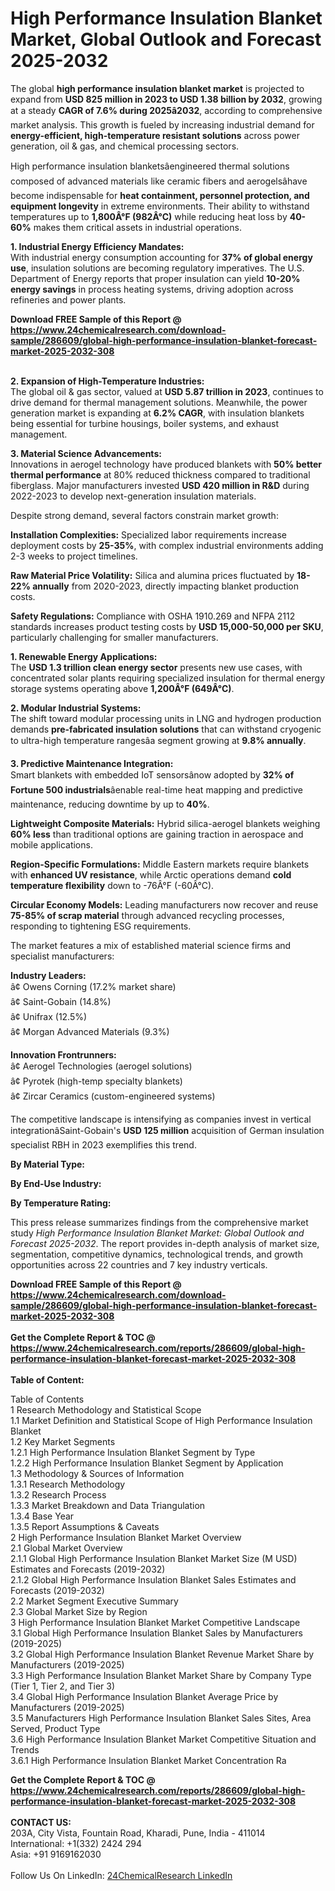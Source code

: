 <h1>High Performance Insulation Blanket Market, Global Outlook and Forecast 2025-2032</h1><p>The global <strong>high performance insulation blanket market</strong> is projected to expand from <strong>USD 825 million in 2023 to USD 1.38 billion by 2032</strong>, growing at a steady <strong>CAGR of 7.6% during 2025â2032</strong>, according to comprehensive market analysis. This growth is fueled by increasing industrial demand for <strong>energy-efficient, high-temperature resistant solutions</strong> across power generation, oil &amp; gas, and chemical processing sectors.</p><p>High performance insulation blanketsâengineered thermal solutions composed of advanced materials like ceramic fibers and aerogelsâhave become indispensable for <strong>heat containment, personnel protection, and equipment longevity</strong> in extreme environments. Their ability to withstand temperatures up to <strong>1,800Â°F (982Â°C)</strong> while reducing heat loss by <strong>40-60%</strong> makes them critical assets in industrial operations.</p><p><strong>1. Industrial Energy Efficiency Mandates:</strong><br>
With industrial energy consumption accounting for <strong>37% of global energy use</strong>, insulation solutions are becoming regulatory imperatives. The U.S. Department of Energy reports that proper insulation can yield <strong>10-20% energy savings</strong> in process heating systems, driving adoption across refineries and power plants.</p><div><b>Download FREE Sample of this Report @ 
            <a href="https://www.24chemicalresearch.com/download-sample/286609/global-high-performance-insulation-blanket-forecast-market-2025-2032-308">
            https://www.24chemicalresearch.com/download-sample/286609/global-high-performance-insulation-blanket-forecast-market-2025-2032-308</a></b></div><br><p><strong>2. Expansion of High-Temperature Industries:</strong><br>
The global oil &amp; gas sector, valued at <strong>USD 5.87 trillion in 2023</strong>, continues to drive demand for thermal management solutions. Meanwhile, the power generation market is expanding at <strong>6.2% CAGR</strong>, with insulation blankets being essential for turbine housings, boiler systems, and exhaust management.</p><p><strong>3. Material Science Advancements:</strong><br>
Innovations in aerogel technology have produced blankets with <strong>50% better thermal performance</strong> at 80% reduced thickness compared to traditional fiberglass. Major manufacturers invested <strong>USD 420 million in R&amp;D</strong> during 2022-2023 to develop next-generation insulation materials.</p><p>Despite strong demand, several factors constrain market growth:</p><p><strong>Installation Complexities:</strong> Specialized labor requirements increase deployment costs by <strong>25-35%</strong>, with complex industrial environments adding 2-3 weeks to project timelines.</p><p><strong>Raw Material Price Volatility:</strong> Silica and alumina prices fluctuated by <strong>18-22% annually</strong> from 2020-2023, directly impacting blanket production costs.</p><p><strong>Safety Regulations:</strong> Compliance with OSHA 1910.269 and NFPA 2112 standards increases product testing costs by <strong>USD 15,000-50,000 per SKU</strong>, particularly challenging for smaller manufacturers.</p><p><strong>1. Renewable Energy Applications:</strong><br>
The <strong>USD 1.3 trillion clean energy sector</strong> presents new use cases, with concentrated solar plants requiring specialized insulation for thermal energy storage systems operating above <strong>1,200Â°F (649Â°C)</strong>.</p><p><strong>2. Modular Industrial Systems:</strong><br>
The shift toward modular processing units in LNG and hydrogen production demands <strong>pre-fabricated insulation solutions</strong> that can withstand cryogenic to ultra-high temperature rangesâa segment growing at <strong>9.8% annually</strong>.</p><p><strong>3. Predictive Maintenance Integration:</strong><br>
Smart blankets with embedded IoT sensorsânow adopted by <strong>32% of Fortune 500 industrials</strong>âenable real-time heat mapping and predictive maintenance, reducing downtime by up to <strong>40%</strong>.</p><p><strong>Lightweight Composite Materials:</strong> Hybrid silica-aerogel blankets weighing <strong>60% less</strong> than traditional options are gaining traction in aerospace and mobile applications.</p><p><strong>Region-Specific Formulations:</strong> Middle Eastern markets require blankets with <strong>enhanced UV resistance</strong>, while Arctic operations demand <strong>cold temperature flexibility</strong> down to -76Â°F (-60Â°C).</p><p><strong>Circular Economy Models:</strong> Leading manufacturers now recover and reuse <strong>75-85% of scrap material</strong> through advanced recycling processes, responding to tightening ESG requirements.</p><p>The market features a mix of established material science firms and specialist manufacturers:</p><p><strong>Industry Leaders:</strong><br>
â¢ Owens Corning (17.2% market share)<br>
â¢ Saint-Gobain (14.8%)<br>
â¢ Unifrax (12.5%)<br>
â¢ Morgan Advanced Materials (9.3%)</p><p><strong>Innovation Frontrunners:</strong><br>
â¢ Aerogel Technologies (aerogel solutions)<br>
â¢ Pyrotek (high-temp specialty blankets)<br>
â¢ Zircar Ceramics (custom-engineered systems)</p><p>The competitive landscape is intensifying as companies invest in vertical integrationâSaint-Gobain's <strong>USD 125 million</strong> acquisition of German insulation specialist RBH in 2023 exemplifies this trend.</p><p><strong>By Material Type:</strong></p><p><strong>By End-Use Industry:</strong></p><p><strong>By Temperature Rating:</strong></p><p>This press release summarizes findings from the comprehensive market study <em>High Performance Insulation Blanket Market: Global Outlook and Forecast 2025-2032</em>. The report provides in-depth analysis of market size, segmentation, competitive dynamics, technological trends, and growth opportunities across 22 countries and 7 key industry verticals.</p><div><b>Download FREE Sample of this Report @ 
            <a href="https://www.24chemicalresearch.com/download-sample/286609/global-high-performance-insulation-blanket-forecast-market-2025-2032-308">
            https://www.24chemicalresearch.com/download-sample/286609/global-high-performance-insulation-blanket-forecast-market-2025-2032-308</a></b></div><br><div><b>Get the Complete Report & TOC @ 
            <a href="https://www.24chemicalresearch.com/reports/286609/global-high-performance-insulation-blanket-forecast-market-2025-2032-308">
            https://www.24chemicalresearch.com/reports/286609/global-high-performance-insulation-blanket-forecast-market-2025-2032-308</a></b></div><br>
            <b>Table of Content:</b><p>Table of Contents<br />
1 Research Methodology and Statistical Scope<br />
1.1 Market Definition and Statistical Scope of High Performance Insulation Blanket<br />
1.2 Key Market Segments<br />
1.2.1 High Performance Insulation Blanket Segment by Type<br />
1.2.2 High Performance Insulation Blanket Segment by Application<br />
1.3 Methodology & Sources of Information<br />
1.3.1 Research Methodology<br />
1.3.2 Research Process<br />
1.3.3 Market Breakdown and Data Triangulation<br />
1.3.4 Base Year<br />
1.3.5 Report Assumptions & Caveats<br />
2 High Performance Insulation Blanket Market Overview<br />
2.1 Global Market Overview<br />
2.1.1 Global High Performance Insulation Blanket Market Size (M USD) Estimates and Forecasts (2019-2032)<br />
2.1.2 Global High Performance Insulation Blanket Sales Estimates and Forecasts (2019-2032)<br />
2.2 Market Segment Executive Summary<br />
2.3 Global Market Size by Region<br />
3 High Performance Insulation Blanket Market Competitive Landscape<br />
3.1 Global High Performance Insulation Blanket Sales by Manufacturers (2019-2025)<br />
3.2 Global High Performance Insulation Blanket Revenue Market Share by Manufacturers (2019-2025)<br />
3.3 High Performance Insulation Blanket Market Share by Company Type (Tier 1, Tier 2, and Tier 3)<br />
3.4 Global High Performance Insulation Blanket Average Price by Manufacturers (2019-2025)<br />
3.5 Manufacturers High Performance Insulation Blanket Sales Sites, Area Served, Product Type<br />
3.6 High Performance Insulation Blanket Market Competitive Situation and Trends<br />
3.6.1 High Performance Insulation Blanket Market Concentration Ra</p><div><b>Get the Complete Report & TOC @ 
            <a href="https://www.24chemicalresearch.com/reports/286609/global-high-performance-insulation-blanket-forecast-market-2025-2032-308">
            https://www.24chemicalresearch.com/reports/286609/global-high-performance-insulation-blanket-forecast-market-2025-2032-308</a></b></div><br><b>CONTACT US:</b><br>
            203A, City Vista, Fountain Road, Kharadi, Pune, India - 411014<br>
            International: +1(332) 2424 294<br>
            Asia: +91 9169162030 <br><br>
            Follow Us On LinkedIn: <a href="https://www.linkedin.com/company/24chemicalresearch/">24ChemicalResearch LinkedIn</a>